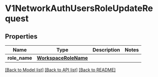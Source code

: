 # V1NetworkAuthUsersRoleUpdateRequest

## Properties
Name | Type | Description | Notes
------------ | ------------- | ------------- | -------------
**role_name** | [**WorkspaceRoleName**](WorkspaceRoleName.md) |  | 

[[Back to Model list]](../README.md#documentation-for-models) [[Back to API list]](../README.md#documentation-for-api-endpoints) [[Back to README]](../README.md)

